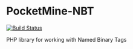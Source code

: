 # PocketMine-NBT
[![Build Status](https://travis-ci.org/pmmp/NBT.svg?branch=master)](https://travis-ci.org/pmmp/NBT)

PHP library for working with Named Binary Tags

